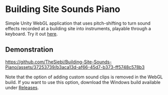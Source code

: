 # Building Site Sounds Piano

Simple Unity WebGL application that uses pitch-shifting to turn sound effects recorded at a building site into instruments, playable through a keyboard. Try it out [here](https://play.unity.com/mg/other/building-site-sounds-piano).

## Demonstration
https://github.com/TheSiebi/Building-Site-Sounds-Piano/assets/37253739/b3aca13d-af66-45d7-b373-ff5748c578b3

Note that the option of adding custom sound clips is removed in the WebGL build. If you want to use this option, download the Windows build available under [Releases](https://github.com/TheSiebi/Building-Site-Sounds-Piano/releases/latest).
